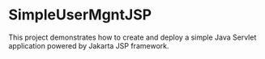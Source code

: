 # SimpleUserMgntJSP
This project demonstrates how to create and deploy a simple Java Servlet application powered by Jakarta JSP framework.

